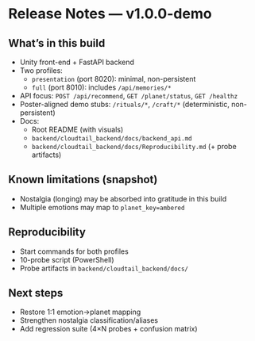 # Release Notes — v1.0.0-demo

## What’s in this build
- Unity front-end + FastAPI backend
- Two profiles:
  - `presentation` (port 8020): minimal, non-persistent
  - `full` (port 8010): includes `/api/memories/*`
- API focus: `POST /api/recommend`, `GET /planet/status`, `GET /healthz`
- Poster-aligned demo stubs: `/rituals/*`, `/craft/*` (deterministic, non-persistent)
- Docs:
  - Root README (with visuals)
  - `backend/cloudtail_backend/docs/backend_api.md`
  - `backend/cloudtail_backend/docs/Reproducibility.md` (+ probe artifacts)

## Known limitations (snapshot)
- Nostalgia (longing) may be absorbed into gratitude in this build
- Multiple emotions may map to `planet_key=ambered`

## Reproducibility
- Start commands for both profiles
- 10-probe script (PowerShell)
- Probe artifacts in `backend/cloudtail_backend/docs/`

## Next steps
- Restore 1:1 emotion→planet mapping
- Strengthen nostalgia classification/aliases
- Add regression suite (4×N probes + confusion matrix)
